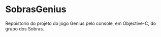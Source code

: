 # SobrasGenius
Repoistorio do projeto do jogo Genius pelo console, em Objective-C, do grupo dos Sobras.

